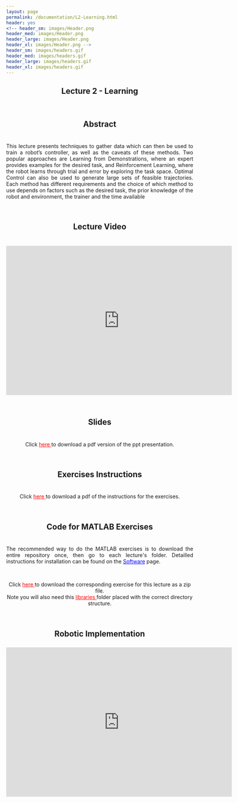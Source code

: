 ```yaml
---
layout: page
permalink: /documentation/L2-Learning.html
header: yes
<!-- header_sm: images/Header.png
header_med: images/Header.png
header_large: images/Header.png
header_xl: images/Header.png -->
header_sm: images/headers.gif
header_med: images/headers.gif
header_large: images/headers.gif
header_xl: images/headers.gif
--- 
```


<section class="small-12 large-10 columns page-content">
    
  
<h1 align="center"> <strong>Lecture 2 - Learning</strong> </h1>

<br>

<h2 align="center"> <strong> Abstract </strong>  </h2>
<div style="line-height: 50%">    
<br>    
</div> 
<p align="justify" > This lecture presents techniques to gather data which can then be used to train a robot’s controller, as well as the caveats of these methods. Two popular approaches are Learning from Demonstrations, where an expert provides examples for the desired task, and Reinforcement Learning, where the robot learns through trial and error by exploring the task space. Optimal Control can also be used to generate large sets of feasible trajectories. Each method has different requirements and the choice of which method to use depends on factors such as the desired task, the prior knowledge of the robot and environment, the trainer and the time available </p>

<br>

<h2 align="center"> <strong>  Lecture Video </strong> </h2>
<div style="line-height: 50%">    
<br>    
</div> 
<p align="center">
<iframe id="kmsembed-0_65wx6mw1" width="608" height="402" src="https://mediaspace.epfl.ch/embed/secure/iframe/entryId/0_65wx6mw1/uiConfId/23448972/st/0" class="kmsembed" allowfullscreen webkitallowfullscreen mozAllowFullScreen allow="autoplay *; fullscreen *; encrypted-media *" referrerPolicy="no-referrer-when-downgrade" sandbox="allow-downloads allow-forms allow-same-origin allow-scripts allow-top-navigation allow-pointer-lock allow-popups allow-modals allow-orientation-lock allow-popups-to-escape-sandbox allow-presentation allow-top-navigation-by-user-activation" frameborder="0" title="Lecture 2 |  Learning and adaptive control course, Acquiring Data for Learning"></iframe>
</p>

<br>

<h2 align="center"><strong>  Slides </strong> </h2>
<div style="line-height: 50%">    
<br>    
</div> 
<p align="center"> Click <a href="https://www.epfl.ch/labs/lasa/wp-content/uploads/2022/04/Lec2-Learning-From-Demonstration.pdf" target="_blank" style="color: red;"> here </a> to download a pdf version of the ppt presentation.</p>


<br>

<h2 align="center"> <strong>  Exercises Instructions </strong> </h2>
<div style="line-height: 50%">    
<br>    
</div> 
<p align="center"> Click <a href="https://www.epfl.ch/labs/lasa/wp-content/uploads/2022/11/Instructions_Lecture_2.pdf" target="_blank" style="color: red;"> here </a> to download a pdf of the instructions for the exercises.</p>

<br>

<h2 align="center"><strong>Code for MATLAB Exercises</strong></h2>
<div style="line-height: 50%">    
<br>    
</div> 
<p align="justify"> The recommended way to do the MATLAB exercises is to download the entire repository once, then go to each lecture's folder. Detailled instructions for installation can be found on the <a href="Software.html" style="color: blue;">Software</a> page. </p>
<br>
<p align="center"> Click <a href="https://www.epfl.ch/labs/lasa/wp-content/uploads/2024/09/lecture2-learning-from-demonstration.zip" target="_blank" style="color: red;"> here </a> to download the corresponding exercise for this lecture as a zip file. <br> Note you will also need this <a href="https://www.epfl.ch/labs/lasa/wp-content/uploads/2024/09/libraries.zip" target="_blank" style="color: red;"> libraries </a> folder placed with the correct directory structure.  </p> 

<br>
<h2 align="center"><strong>Robotic Implementation</strong></h2>
<div style="line-height: 50%">    
<br>    
<div style="text-align: center;">
  <iframe width="608" height="402"  
    src="https://www.youtube.com/embed/2_M9gwCW6RY" 
    title="YouTube video player" 
    frameborder="0" 
    allow="accelerometer; autoplay; clipboard-write; encrypted-media; gyroscope; picture-in-picture; web-share" 
    allowfullscreen>
  </iframe>
</div>